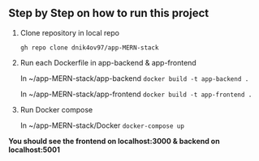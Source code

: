 ## Step by Step on how to run this project

1. Clone repository in local repo

    `gh repo clone dnik4ov97/app-MERN-stack`

2. Run each Dockerfile in app-backend & app-frontend

    In ~/app-MERN-stack/app-backend
    `docker build -t app-backend .`

    In ~/app-MERN-stack/app-frontend
    `docker build -t app-frontend .`

3. Run Docker compose
    
    In ~/app-MERN-stack/Docker
    `docker-compose up`

**You should see the frontend on localhost:3000 & backend on localhost:5001**
